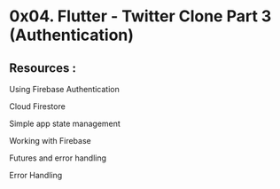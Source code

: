 # 0x04. Flutter - Twitter Clone Part 3 (Authentication)
## Resources :
Using Firebase Authentication

Cloud Firestore

Simple app state management

Working with Firebase

Futures and error handling

Error Handling